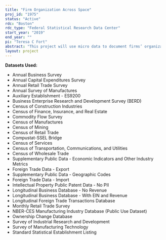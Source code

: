 ```yaml
---
title: "Firm Organization Across Space"
proj_id: "1975"
status: "Active"
rdc: "Boston"
rdc_type: "Federal Statistical Research Data Center"
start_year: "2019"
end_year: ""
pi: "Teresa C Fort"
abstract: "This project will use micro data to document firms’ organization of activities across space, and to assess how differences in firms’ geography and international trade activity affect their performance and innovation. A key element in the project is understanding firms’ decisions to own multiple establishments across different locations and industries. We will link detailed input usage data and product line information from the Census of Manufactures (CMF) and the Census of Retail Trade (CRT) to the international trade transactions databases. We will use these rich data to assess whether within-firm variation across establishments and international trade data can be used to impute missing data at the establishment level. We will also assess the extent to which the specific inputs or products that are pre-listed on the various economic census forms can be updated both to gather more relevant information and to reduce respondent burden. This project will also assess the extent to which various decisions, such as technology upgrading, take place at the establishment versus firm level. We will combine technology information from various surveys to document whether use of different technologies, such as electronic networks, are made at the establishment or firm level. By comparing technology responses across surveys, we can shed light on the accuracy of individual surveys. Most importantly, assessing the extent of heterogeneity within a firm and across establishments will provide the Census Bureau with valuable information on whether future technology surveys need to be conducted at the firm versus establishment level."
layout: project
---
```


**Datasets Used:**

  - Annual Business Survey 
  - Annual Capital Expenditures Survey 
  - Annual Retail Trade Survey 
  - Annual Survey of Manufactures 
  - Auxiliary Establishment - ES9200 
  - Business Enterprise Research and Development Survey (BERD) 
  - Census of Construction Industries 
  - Census of Finance, Insurance, and Real Estate 
  - Commodity Flow Survey 
  - Census of Manufactures 
  - Census of Mining 
  - Census of Retail Trade 
  - Compustat-SSEL Bridge 
  - Census of Services 
  - Census of Transportation, Communications, and Utilities 
  - Census of Wholesale Trade 
  - Supplementary Public Data - Economic Indicators and Other Industry Metrics 
  - Foreign Trade Data - Export 
  - Supplementary Public Data - Geographic Codes 
  - Foreign Trade Data - Import 
  - Intellectual Property Public Patent Data - No PII 
  - Longitudinal Business Database - No Revenue 
  - Longitudinal Business Database - With EIN and Revenue 
  - Longitudinal Foreign Trade Transactions Database 
  - Monthly Retail Trade Survey 
  - NBER-CES Manufacturing Industry Database (Public Use Dataset) 
  - Ownership Change Database 
  - Survey of Industrial Research and Development 
  - Survey of Manufacturing Technology 
  - Standard Statistical Establishment Listing 

